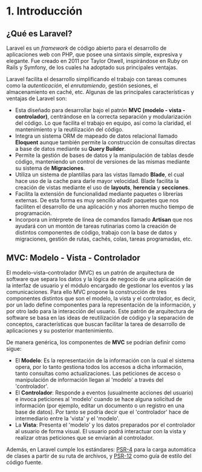 # 1. Introducción
## ¿Qué es Laravel?

Laravel es un _framework_ de código abierto para el desarrollo de aplicaciones web con PHP, que posee una sintaxis simple, expresiva y elegante. Fue creado en 2011 por Taylor Otwell, inspirándose en Ruby on Rails y Symfony, de los cuales ha adoptado sus principales ventajas.

Laravel facilita el desarrollo simplificando el trabajo con tareas comunes como la _autenticación_, el _enrutamiendo_, gestión sesiones, el almacenamiento en caché, etc. Algunas de las principales características y ventajas de Laravel son:

- Esta diseñado para desarrollar bajo el patrón **MVC (modelo - vista - controlador)**, centrándose en la correcta separación y modularización del código. Lo que facilita el trabajo en equipo, así como la claridad, el mantenimiento y la reutilización del código.
- Integra un sistema ORM de mapeado de datos relacional llamado **Eloquent** aunque también permite la construcción de consultas directas a base de datos mediante su **Query Builder**.
- Permite la gestión de bases de datos y la manipulación de tablas desde código, manteniendo un control de versiones de las mismas mediante su sistema de **Migraciones**.
- Utiliza un sistema de plantillas para las vistas llamado **Blade**, el cual hace uso de la cache para darle mayor velocidad. Blade facilita la creación de vistas mediante el uso de **layouts**, **herencia** y **secciones**.
- Facilita la extensión de funcionalidad mediante paquetes o librerías externas. De esta forma es muy sencillo añadir paquetes que nos faciliten el desarrollo de una aplicación y nos ahorren mucho tiempo de programación.
- Incorpora un intérprete de línea de comandos llamado **Artisan** que nos ayudará con un montón de tareas rutinarias como la creación de distintos componentes de código, trabajo con la base de datos y migraciones, gestión de rutas, cachés, colas, tareas programadas, etc.

## MVC: Modelo - Vista - Controlador

El modelo–vista–controlador (MVC) es un patrón de arquitectura de software que separa los datos y la lógica de negocio de una aplicación de la interfaz de usuario y el módulo encargado de gestionar los eventos y las comunicaciones. Para ello MVC propone la construcción de tres componentes distintos que son el modelo, la vista y el controlador, es decir, por un lado define componentes para la representación de la información, y por otro lado para la interacción del usuario. Este patrón de arquitectura de software se basa en las ideas de reutilización de código y la separación de conceptos, características que buscan facilitar la tarea de desarrollo de aplicaciones y su posterior mantenimiento.

De manera genérica, los componentes de **MVC** se podrían definir como sigue:

- El **Modelo**: Es la representación de la información con la cual el sistema opera, por lo tanto gestiona todos los accesos a dicha información, tanto consultas como actualizaciones. Las peticiones de acceso o manipulación de información llegan al 'modelo' a través del 'controlador'.
- El **Controlador**: Responde a eventos (usualmente acciones del usuario) e invoca peticiones al 'modelo' cuando se hace alguna solicitud de información (por ejemplo, editar un documento o un registro en una base de datos). Por tanto se podría decir que el 'controlador' hace de intermediario entre la 'vista' y el 'modelo'.
- La **Vista**: Presenta el 'modelo' y los datos preparados por el controlador al usuario de forma visual. El usuario podrá interactuar con la vista y realizar otras peticiones que se enviarán al controlador.

Además, en Laravel cumple los estándares: [PSR-4](http://www.php-fig.org/psr/psr-4/) para la carga automática de clases a partir de su ruta de archivos, y [PSR-12](https://www.php-fig.org/psr/psr-12/) como guía de estilo del código fuente.
